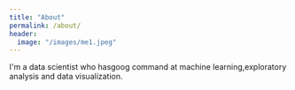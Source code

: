 ```yaml
---
title: "About"
permalink: /about/
header:
  image: "/images/me1.jpeg"
---
```


I'm a data scientist who hasgoog command at machine learning,exploratory analysis and data visualization.
